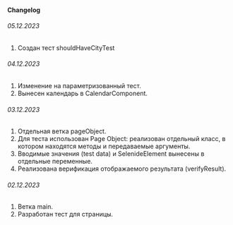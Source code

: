 #### Changelog
###### 05.12.2023
1. Создан тест shouldHaveCityTest

###### 04.12.2023
1. Изменение на параметризованный тест.
2. Вынесен календарь в CalendarComponent.
###### 03.12.2023
1. Отдельная ветка pageObject.
2. Для теста использован Page Object: реализован отдельный класс, в котором находятся методы и передаваемые аргументы.
3. Вводимые значения (test data) и SelenideElement вынесены в отдельные переменные.
4. Реализована верификация отображаемого результата (verifyResult).

###### 02.12.2023
1. Ветка main.
2. Разработан тест для страницы.